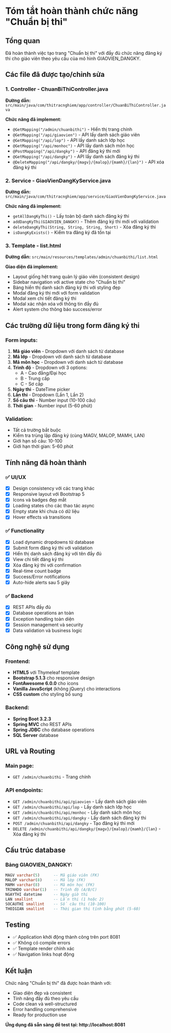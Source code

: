 # Tóm tắt hoàn thành chức năng "Chuẩn bị thi"

## Tổng quan
Đã hoàn thành việc tạo trang "Chuẩn bị thi" với đầy đủ chức năng đăng ký thi cho giáo viên theo yêu cầu của mô hình GIAOVIEN_DANGKY.

## Các file đã được tạo/chỉnh sửa

### 1. Controller - ChuanBiThiController.java
**Đường dẫn:** `src/main/java/com/thitracnghiem/app/controller/ChuanBiThiController.java`

**Chức năng đã implement:**
- `@GetMapping("/admin/chuanbithi")` - Hiển thị trang chính
- `@GetMapping("/api/giaovien")` - API lấy danh sách giáo viên
- `@GetMapping("/api/lop")` - API lấy danh sách lớp học
- `@GetMapping("/api/monhoc")` - API lấy danh sách môn học
- `@PostMapping("/api/dangky")` - API đăng ký thi mới
- `@GetMapping("/api/dangky")` - API lấy danh sách đăng ký thi
- `@DeleteMapping("/api/dangky/{magv}/{malop}/{mamh}/{lan}")` - API xóa đăng ký thi

### 2. Service - GiaoVienDangKyService.java
**Đường dẫn:** `src/main/java/com/thitracnghiem/app/service/GiaoVienDangKyService.java`

**Chức năng đã implement:**
- `getAllDangKyThi()` - Lấy toàn bộ danh sách đăng ký thi
- `addDangKyThi(GIAOVIEN_DANGKY)` - Thêm đăng ký thi mới với validation
- `deleteDangKyThi(String, String, String, Short)` - Xóa đăng ký thi
- `isDangKyExists()` - Kiểm tra đăng ký đã tồn tại

### 3. Template - list.html
**Đường dẫn:** `src/main/resources/templates/admin/chuanbithi/list.html`

**Giao diện đã implement:**
- Layout giống hệt trang quản lý giáo viên (consistent design)
- Sidebar navigation với active state cho "Chuẩn bị thi"
- Bảng hiển thị danh sách đăng ký thi với styling đẹp
- Modal đăng ký thi mới với form validation
- Modal xem chi tiết đăng ký thi
- Modal xác nhận xóa với thông tin đầy đủ
- Alert system cho thông báo success/error

## Các trường dữ liệu trong form đăng ký thi

### Form inputs:
1. **Mã giáo viên** - Dropdown với danh sách từ database
2. **Mã lớp** - Dropdown với danh sách từ database  
3. **Mã môn học** - Dropdown với danh sách từ database
4. **Trình độ** - Dropdown với 3 options:
   - A - Cao đẳng/Đại học
   - B - Trung cấp
   - C - Sơ cấp
5. **Ngày thi** - DateTime picker
6. **Lần thi** - Dropdown (Lần 1, Lần 2)
7. **Số câu thi** - Number input (10-100 câu)
8. **Thời gian** - Number input (5-60 phút)

### Validation:
- Tất cả trường bắt buộc
- Kiểm tra trùng lặp đăng ký (cùng MAGV, MALOP, MAMH, LAN)
- Giới hạn số câu: 10-100
- Giới hạn thời gian: 5-60 phút

## Tính năng đã hoàn thành

### ✅ UI/UX
- [x] Design consistency với các trang khác
- [x] Responsive layout với Bootstrap 5
- [x] Icons và badges đẹp mắt
- [x] Loading states cho các thao tác async
- [x] Empty state khi chưa có dữ liệu
- [x] Hover effects và transitions

### ✅ Functionality
- [x] Load dynamic dropdowns từ database
- [x] Submit form đăng ký thi với validation
- [x] Hiển thị danh sách đăng ký với tên đầy đủ
- [x] View chi tiết đăng ký thi
- [x] Xóa đăng ký thi với confirmation
- [x] Real-time count badge
- [x] Success/Error notifications
- [x] Auto-hide alerts sau 5 giây

### ✅ Backend
- [x] REST APIs đầy đủ
- [x] Database operations an toàn
- [x] Exception handling toàn diện
- [x] Session management và security
- [x] Data validation và business logic

## Công nghệ sử dụng

### Frontend:
- **HTML5** với Thymeleaf template
- **Bootstrap 5.1.3** cho responsive design
- **FontAwesome 6.0.0** cho icons
- **Vanilla JavaScript** (không jQuery) cho interactions
- **CSS custom** cho styling bổ sung

### Backend:
- **Spring Boot 3.2.3**
- **Spring MVC** cho REST APIs
- **Spring JDBC** cho database operations
- **SQL Server** database

## URL và Routing

### Main page:
- `GET /admin/chuanbithi` - Trang chính

### API endpoints:
- `GET /admin/chuanbithi/api/giaovien` - Lấy danh sách giáo viên
- `GET /admin/chuanbithi/api/lop` - Lấy danh sách lớp học
- `GET /admin/chuanbithi/api/monhoc` - Lấy danh sách môn học
- `GET /admin/chuanbithi/api/dangky` - Lấy danh sách đăng ký thi
- `POST /admin/chuanbithi/api/dangky` - Tạo đăng ký thi mới
- `DELETE /admin/chuanbithi/api/dangky/{magv}/{malop}/{mamh}/{lan}` - Xóa đăng ký thi

## Cấu trúc database

### Bảng GIAOVIEN_DANGKY:
```sql
MAGV varchar(5)      -- Mã giáo viên (FK)
MALOP varchar(8)     -- Mã lớp (FK) 
MAMH varchar(8)      -- Mã môn học (FK)
TRINHDO varchar(1)   -- Trình độ (A/B/C)
NGAYTHI datetime     -- Ngày giờ thi
LAN smallint         -- Lần thi (1 hoặc 2)
SOCAUTHI smallint    -- Số câu thi (10-100)
THOIGIAN smallint    -- Thời gian thi tính bằng phút (5-60)
```

## Testing
- ✅ Application khởi động thành công trên port 8081
- ✅ Không có compile errors
- ✅ Template render chính xác
- ✅ Navigation links hoạt động

## Kết luận
Chức năng "Chuẩn bị thi" đã được hoàn thành với:
- Giao diện đẹp và consistent
- Tính năng đầy đủ theo yêu cầu
- Code clean và well-structured
- Error handling comprehensive
- Ready for production use

**Ứng dụng đã sẵn sàng để test tại: http://localhost:8081**
